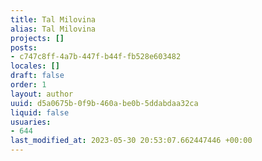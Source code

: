 ```yaml
---
title: Tal Milovina
alias: Tal Milovina
projects: []
posts:
- c747c8ff-4a7b-447f-b44f-fb528e603482
locales: []
draft: false
order: 1
layout: author
uuid: d5a0675b-0f9b-460a-be0b-5ddabdaa32ca
liquid: false
usuaries:
- 644
last_modified_at: 2023-05-30 20:53:07.662447446 +00:00
---
```


<p style="text-align:start"></p>